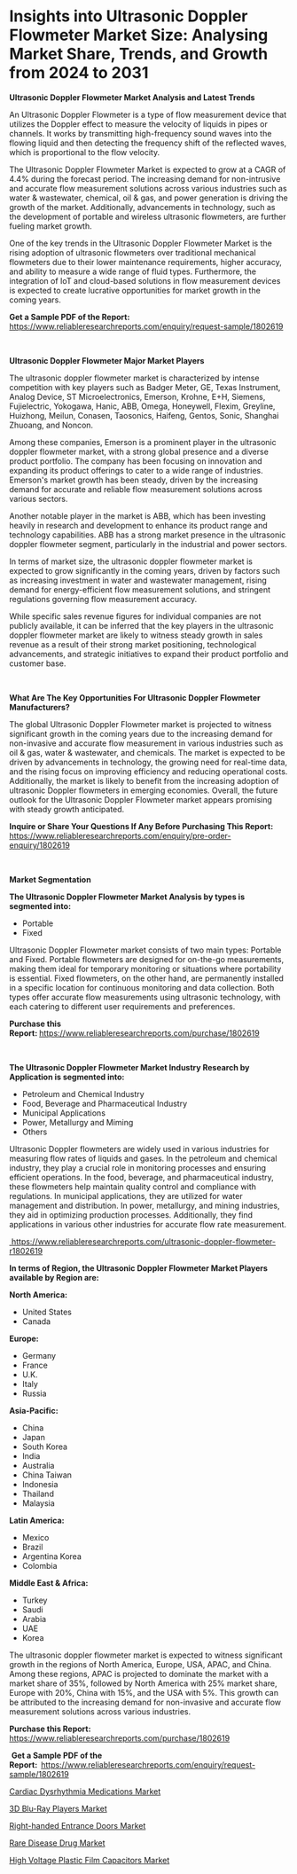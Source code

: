 <p><h1>Insights into Ultrasonic Doppler Flowmeter Market Size: Analysing Market Share, Trends, and Growth from 2024 to 2031</h1></p><p><strong>Ultrasonic Doppler Flowmeter Market Analysis and Latest Trends</strong></p>
<p><p>An Ultrasonic Doppler Flowmeter is a type of flow measurement device that utilizes the Doppler effect to measure the velocity of liquids in pipes or channels. It works by transmitting high-frequency sound waves into the flowing liquid and then detecting the frequency shift of the reflected waves, which is proportional to the flow velocity.</p><p>The Ultrasonic Doppler Flowmeter Market is expected to grow at a CAGR of 4.4% during the forecast period. The increasing demand for non-intrusive and accurate flow measurement solutions across various industries such as water & wastewater, chemical, oil & gas, and power generation is driving the growth of the market. Additionally, advancements in technology, such as the development of portable and wireless ultrasonic flowmeters, are further fueling market growth.</p><p>One of the key trends in the Ultrasonic Doppler Flowmeter Market is the rising adoption of ultrasonic flowmeters over traditional mechanical flowmeters due to their lower maintenance requirements, higher accuracy, and ability to measure a wide range of fluid types. Furthermore, the integration of IoT and cloud-based solutions in flow measurement devices is expected to create lucrative opportunities for market growth in the coming years.</p></p>
<p><strong>Get a Sample PDF of the Report:&nbsp;</strong> <a href="https://www.reliableresearchreports.com/enquiry/request-sample/1802619">https://www.reliableresearchreports.com/enquiry/request-sample/1802619</a></p>
<p>&nbsp;</p>
<p><strong>Ultrasonic Doppler Flowmeter Major Market Players</strong></p>
<p><p>The ultrasonic doppler flowmeter market is characterized by intense competition with key players such as Badger Meter, GE, Texas Instrument, Analog Device, ST Microelectronics, Emerson, Krohne, E+H, Siemens, Fujielectric, Yokogawa, Hanic, ABB, Omega, Honeywell, Flexim, Greyline, Huizhong, Meilun, Conasen, Taosonics, Haifeng, Gentos, Sonic, Shanghai Zhuoang, and Noncon.</p><p>Among these companies, Emerson is a prominent player in the ultrasonic doppler flowmeter market, with a strong global presence and a diverse product portfolio. The company has been focusing on innovation and expanding its product offerings to cater to a wide range of industries. Emerson's market growth has been steady, driven by the increasing demand for accurate and reliable flow measurement solutions across various sectors.</p><p>Another notable player in the market is ABB, which has been investing heavily in research and development to enhance its product range and technology capabilities. ABB has a strong market presence in the ultrasonic doppler flowmeter segment, particularly in the industrial and power sectors.</p><p>In terms of market size, the ultrasonic doppler flowmeter market is expected to grow significantly in the coming years, driven by factors such as increasing investment in water and wastewater management, rising demand for energy-efficient flow measurement solutions, and stringent regulations governing flow measurement accuracy.</p><p>While specific sales revenue figures for individual companies are not publicly available, it can be inferred that the key players in the ultrasonic doppler flowmeter market are likely to witness steady growth in sales revenue as a result of their strong market positioning, technological advancements, and strategic initiatives to expand their product portfolio and customer base.</p></p>
<p>&nbsp;</p>
<p><strong>What Are The Key Opportunities For Ultrasonic Doppler Flowmeter Manufacturers?</strong></p>
<p><p>The global Ultrasonic Doppler Flowmeter market is projected to witness significant growth in the coming years due to the increasing demand for non-invasive and accurate flow measurement in various industries such as oil & gas, water & wastewater, and chemicals. The market is expected to be driven by advancements in technology, the growing need for real-time data, and the rising focus on improving efficiency and reducing operational costs. Additionally, the market is likely to benefit from the increasing adoption of ultrasonic Doppler flowmeters in emerging economies. Overall, the future outlook for the Ultrasonic Doppler Flowmeter market appears promising with steady growth anticipated.</p></p>
<p><strong>Inquire or Share Your Questions If Any Before Purchasing This Report:</strong> <a href="https://www.reliableresearchreports.com/enquiry/pre-order-enquiry/1802619">https://www.reliableresearchreports.com/enquiry/pre-order-enquiry/1802619</a></p>
<p>&nbsp;</p>
<p><strong>Market Segmentation</strong></p>
<p><strong>The Ultrasonic Doppler Flowmeter Market Analysis by types is segmented into:</strong></p>
<p><ul><li>Portable</li><li>Fixed</li></ul></p>
<p><p>Ultrasonic Doppler Flowmeter market consists of two main types: Portable and Fixed. Portable flowmeters are designed for on-the-go measurements, making them ideal for temporary monitoring or situations where portability is essential. Fixed flowmeters, on the other hand, are permanently installed in a specific location for continuous monitoring and data collection. Both types offer accurate flow measurements using ultrasonic technology, with each catering to different user requirements and preferences.</p></p>
<p><strong>Purchase this Report:&nbsp;</strong><a href="https://www.reliableresearchreports.com/purchase/1802619">https://www.reliableresearchreports.com/purchase/1802619</a></p>
<p>&nbsp;</p>
<p><strong>The Ultrasonic Doppler Flowmeter Market Industry Research by Application is segmented into:</strong></p>
<p><ul><li>Petroleum and Chemical Industry</li><li>Food, Beverage and Pharmaceutical Industry</li><li>Municipal Applications</li><li>Power, Metallurgy and Miming</li><li>Others</li></ul></p>
<p><p>Ultrasonic Doppler flowmeters are widely used in various industries for measuring flow rates of liquids and gases. In the petroleum and chemical industry, they play a crucial role in monitoring processes and ensuring efficient operations. In the food, beverage, and pharmaceutical industry, these flowmeters help maintain quality control and compliance with regulations. In municipal applications, they are utilized for water management and distribution. In power, metallurgy, and mining industries, they aid in optimizing production processes. Additionally, they find applications in various other industries for accurate flow rate measurement.</p></p>
<p><a href="https://www.reliableresearchreports.com/ultrasonic-doppler-flowmeter-r1802619">&nbsp;https://www.reliableresearchreports.com/ultrasonic-doppler-flowmeter-r1802619</a></p>
<p><strong>In terms of Region, the Ultrasonic Doppler Flowmeter Market Players available by Region are:</strong></p>
<p>
    <p> <strong> North America: </strong>
        <ul>
            <li>United States</li>
            <li>Canada</li>
        </ul>
        </p> 
    <p> <strong> Europe: </strong>
        <ul>
            <li>Germany</li>
            <li>France</li>
            <li>U.K.</li>
            <li>Italy</li>
            <li>Russia</li>
        </ul>
        </p> 
    <p> <strong> Asia-Pacific: </strong>
        <ul>
            <li>China</li>
            <li>Japan</li>
            <li>South Korea</li>
            <li>India</li>
            <li>Australia</li>
            <li>China Taiwan</li>
            <li>Indonesia</li>
            <li>Thailand</li>
            <li>Malaysia</li>
        </ul>
        </p> 
    <p> <strong> Latin America: </strong>
        <ul>
            <li>Mexico</li>
            <li>Brazil</li>
            <li>Argentina Korea</li>
            <li>Colombia</li>
        </ul>
        </p> 
    <p> <strong> Middle East & Africa: </strong>
        <ul>
            <li>Turkey</li>
            <li>Saudi</li>
            <li>Arabia</li>
            <li>UAE</li>
            <li>Korea</li>
        </ul>
    </p>
    </p>
<p><p>The ultrasonic doppler flowmeter market is expected to witness significant growth in the regions of North America, Europe, USA, APAC, and China. Among these regions, APAC is projected to dominate the market with a market share of 35%, followed by North America with 25% market share, Europe with 20%, China with 15%, and the USA with 5%. This growth can be attributed to the increasing demand for non-invasive and accurate flow measurement solutions across various industries.</p></p>
<p><strong>Purchase this Report: </strong><a href="https://www.reliableresearchreports.com/purchase/1802619">https://www.reliableresearchreports.com/purchase/1802619</a></p>
<p>&nbsp;<strong>Get a Sample PDF of the Report:&nbsp;&nbsp;</strong><a href="https://www.reliableresearchreports.com/enquiry/request-sample/1802619">https://www.reliableresearchreports.com/enquiry/request-sample/1802619</a></p>
<p><strong></strong></p>
<p><p><a href="https://www.linkedin.com/pulse/global-cardiac-dysrhythmia-medications-market-opportunities-5i8pf">Cardiac Dysrhythmia Medications Market</a></p><p><a href="https://github.com/twilaDurgan2023/Market-Research-Report-List-1/blob/main/3d-blu-ray-players-market.md">3D Blu-Ray Players Market</a></p><p><a href="https://issuu.com/reportprime-2/docs/right-handed-entrance-doors-market-size-2030.pptx">Right-handed Entrance Doors Market</a></p><p><a href="https://www.linkedin.com/pulse/insights-rare-disease-drug-industry-market-financial-status-ihmee">Rare Disease Drug Market</a></p><p><a href="https://github.com/philipWolf32/Market-Research-Report-List-1/blob/main/high-voltage-plastic-film-capacitors-market.md">High Voltage Plastic Film Capacitors Market</a></p></p>